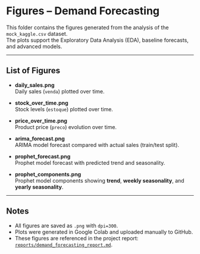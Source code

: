 # Figures – Demand Forecasting

This folder contains the figures generated from the analysis of the `mock_kaggle.csv` dataset.  
The plots support the Exploratory Data Analysis (EDA), baseline forecasts, and advanced models.

---

## List of Figures

- **daily_sales.png**  
  Daily sales (`venda`) plotted over time.

- **stock_over_time.png**  
  Stock levels (`estoque`) plotted over time.

- **price_over_time.png**  
  Product price (`preco`) evolution over time.

- **arima_forecast.png**  
  ARIMA model forecast compared with actual sales (train/test split).

- **prophet_forecast.png**  
  Prophet model forecast with predicted trend and seasonality.

- **prophet_components.png**  
  Prophet model components showing **trend**, **weekly seasonality**, and **yearly seasonality**.

---

## Notes
- All figures are saved as `.png` with `dpi=300`.  
- Plots were generated in Google Colab and uploaded manually to GitHub.  
- These figures are referenced in the project report: [`reports/demand_forecasting_report.md`](../reports/demand_forecasting_report.md).
